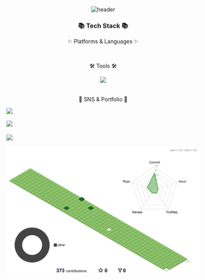 <div align="center">
  
  ![header](https://capsule-render.vercel.app/api?type=Waving&height=200&text=thundevistan&fontColor=d5e6f5&color=timeGradient&animation=fadeIn)
</div>
<div align=center>
	<h3>📚 Tech Stack 📚</h3>
	<p>✨ Platforms & Languages ✨</p>
</div>
<br>
<div align=center>
	<p>🛠 Tools 🛠</p>
  <img src="https://img.shields.io/badge/Visual%20Studio%20Code-007ACC?style=flat&logo=VisualStudioCode&logoColor=white" />
</div>
<br>
<div align=center>
	<p>🎨 SNS & Portfolio 🎨</p>
</div>

  <img src="https://img.shields.io/badge/Kotlin-#7F52FF?style=flat&logo=Kotlin&logoColor=white"/>

  <img src="https://github-readme-stats.vercel.app/api/top-langs/?username=thundevistan&layout=compact"><br><br>
  <img src="https://github-readme-stats.vercel.app/api?username=thundevistan&show_icons=true">

![](./profile-3d-contrib/profile-green-animate.svg)
